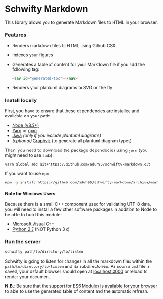 # Schwifty Markdown

This library allows you to generate Markdown files to HTML in your browser.

### Features

* Renders markdown files to HTML using Github CSS.
* Indexes your figures
* Generates a table of content for your Markdown file if you add the following tag:

    ```markdown
    <nav id="generated-toc"></nav>
    ```

* Renders your plantuml diagrams to SVG on the fly


### Install locally

First, you have to ensure that these dependencies are installed and available on your path:

* [Node (v8.5+)](//nodejs.org)
* [Yarn](//yarnpkg.com) or [npm](//npmjs.com)
* [Java](//java.com) *(only if you include plantuml diagrams)*
* *(optional)* [Graphviz](//graphviz.org) (to generate all plantuml diagram types)


Then, you need to download the package dependecies using `yarn` (you might need to use `sudo`):

```sh
yarn global add git+https://github.com/aduh95/schwifty-markdown.git
```

If you want to use `npm`:

```sh
npm -g install https://github.com/aduh95/schwifty-markdown/archive/master.tar.gz
```

#### Note for Windows Users

Because there is a small C++ component used for validating UTF-8 data, you will need to install a few other software packages in addition to Node to be able to build this module:

 * [Microsoft Visual C++](//support.microsoft.com/fr-fr/help/2977003/the-latest-supported-visual-c-downloads)
 * [Python 2.7](//python.org) (NOT Python 3.x)

### Run the server

```sh
schwifty path/to/directory/to/listen
```

Schwifty is going to listen for changes in all the markdown files within the
`path/to/directory/to/listen` and its subdirectories. As soon a `.md` file is saved, 
your default browser should open at [localhost:3000](http://localhost:3000) or reload to render your document.

**N.B.:** Be sure that the support for [ES6 Modules is available for your browser](//caniuse.com/#feat=es6-module)
to able to use the generated table of content and the automatic refresh.

